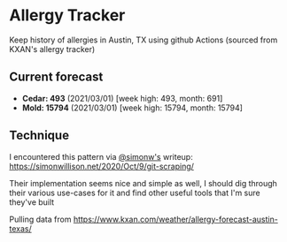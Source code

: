 # Allergy Tracker

Keep history of allergies in Austin, TX using github Actions (sourced from KXAN's allergy tracker)

## Current forecast
<!-- INJECT FORECAST -->
- **Cedar: 493** (2021/03/01)  [week high: 493, month: 691]
- **Mold: 15794** (2021/03/01)  [week high: 15794, month: 15794]
<!-- END INJECT FORECAST -->

## Technique

I encountered this pattern via [@simonw's](https://github.com/simonw) writeup: https://simonwillison.net/2020/Oct/9/git-scraping/

Their implementation seems nice and simple as well, I should dig through their various use-cases for it and find other useful tools that I'm sure they've built

Pulling data from https://www.kxan.com/weather/allergy-forecast-austin-texas/

